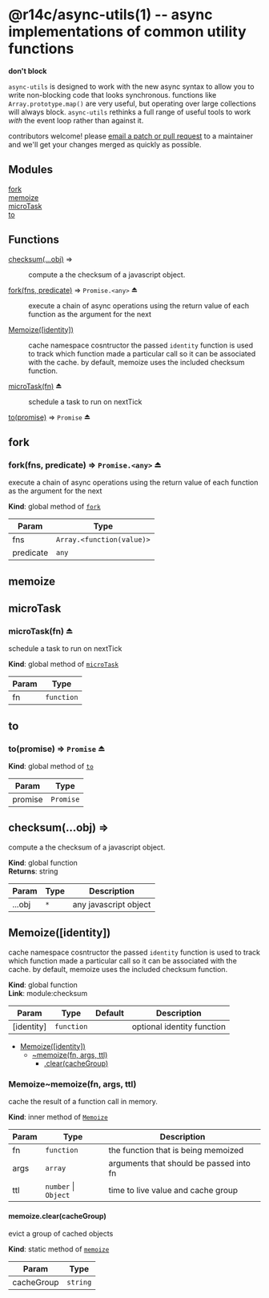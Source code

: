 # @r14c/async-utils(1) -- async implementations of common utility functions

**don't block**

`async-utils` is designed to work with the new async syntax to allow you to write non-blocking
code that looks synchronous. functions like `Array.prototype.map()` are very useful, but
operating over large collections will always block. `async-utils` rethinks a full range of
useful tools to work *with* the event loop rather than against it.

contributors welcome! please [email a patch or pull request](https://git-send-email.io/) to a
maintainer and we'll get your changes merged as quickly as possible.

## Modules

<dl>
<dt><a href="#module_fork">fork</a></dt>
<dd></dd>
<dt><a href="#module_memoize">memoize</a></dt>
<dd></dd>
<dt><a href="#module_microTask">microTask</a></dt>
<dd></dd>
<dt><a href="#module_to">to</a></dt>
<dd></dd>
</dl>

## Functions

<dl>
<dt><a href="#checksum">checksum(...obj)</a> ⇒</dt>
<dd><p>compute a the checksum of a javascript object.</p>
</dd>
<dt><a href="#exp_module_fork--fork">fork(fns, predicate)</a> ⇒ <code>Promise.&lt;any&gt;</code> ⏏</dt>
<dd><p>execute a chain of async operations using the return value of each function
as the argument for the next</p>
</dd>
<dt><a href="#Memoize">Memoize([identity])</a></dt>
<dd><p>cache namespace cosntructor
the passed <code>identity</code> function is used to track which function made a
particular call so it can be associated with the cache. by default, memoize
uses the included checksum function.</p>
</dd>
<dt><a href="#exp_module_microTask--microTask">microTask(fn)</a> ⏏</dt>
<dd><p>schedule a task to run on nextTick</p>
</dd>
<dt><a href="#exp_module_to--to">to(promise)</a> ⇒ <code>Promise</code> ⏏</dt>
<dd></dd>
</dl>

<a name="module_fork"></a>

## fork
<a name="exp_module_fork--fork"></a>

### fork(fns, predicate) ⇒ <code>Promise.&lt;any&gt;</code> ⏏
execute a chain of async operations using the return value of each function
as the argument for the next

**Kind**: global method of [<code>fork</code>](#module_fork)  

| Param | Type |
| --- | --- |
| fns | <code>Array.&lt;function(value)&gt;</code> | 
| predicate | <code>any</code> | 

<a name="module_memoize"></a>

## memoize
<a name="module_microTask"></a>

## microTask
<a name="exp_module_microTask--microTask"></a>

### microTask(fn) ⏏
schedule a task to run on nextTick

**Kind**: global method of [<code>microTask</code>](#module_microTask)  

| Param | Type |
| --- | --- |
| fn | <code>function</code> | 

<a name="module_to"></a>

## to
<a name="exp_module_to--to"></a>

### to(promise) ⇒ <code>Promise</code> ⏏
**Kind**: global method of [<code>to</code>](#module_to)  

| Param | Type |
| --- | --- |
| promise | <code>Promise</code> | 

<a name="checksum"></a>

## checksum(...obj) ⇒
compute a the checksum of a javascript object.

**Kind**: global function  
**Returns**: string  

| Param | Type | Description |
| --- | --- | --- |
| ...obj | <code>\*</code> | any javascript object |

<a name="Memoize"></a>

## Memoize([identity])
cache namespace cosntructor
the passed `identity` function is used to track which function made a
particular call so it can be associated with the cache. by default, memoize
uses the included checksum function.

**Kind**: global function  
**Link**: module:checksum  

| Param | Type | Default | Description |
| --- | --- | --- | --- |
| [identity] | <code>function</code> | <code></code> | optional identity function |


* [Memoize([identity])](#Memoize)
    * [~memoize(fn, args, ttl)](#Memoize..memoize)
        * [.clear(cacheGroup)](#Memoize..memoize.clear)

<a name="Memoize..memoize"></a>

### Memoize~memoize(fn, args, ttl)
cache the result of a function call in memory.

**Kind**: inner method of [<code>Memoize</code>](#Memoize)  

| Param | Type | Description |
| --- | --- | --- |
| fn | <code>function</code> | the function that is being memoized |
| args | <code>array</code> | arguments that should be passed into fn |
| ttl | <code>number</code> \| <code>Object</code> | time to live value and cache group |

<a name="Memoize..memoize.clear"></a>

#### memoize.clear(cacheGroup)
evict a group of cached objects

**Kind**: static method of [<code>memoize</code>](#Memoize..memoize)  

| Param | Type |
| --- | --- |
| cacheGroup | <code>string</code> | 

